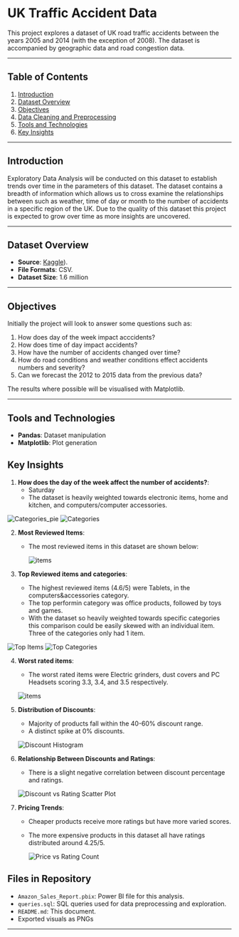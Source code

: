 # **UK Traffic Accident Data**

This project explores a dataset of UK road traffic accidents between the years 2005 and 2014 (with the exception of 2008). The dataset is accompanied by geographic data and road congestion data.

---

## **Table of Contents**
1. [Introduction](#introduction)
2. [Dataset Overview](#dataset-overview)
3. [Objectives](#objectives)
4. [Data Cleaning and Preprocessing](#data-cleaning-and-preprocessing)
5. [Tools and Technologies](#tools-and-technologies)
6. [Key Insights](#key-insights)


---

## **Introduction**

Exploratory Data Analysis will be conducted on this dataset to establish trends over time in the parameters of this dataset. The dataset contains a breadth of information which allows us to cross examine the relationships between such as weather, time of day or month to the number of accidents in a specific region of the UK. Due to the quality of this dataset this project is expected to grow over time as more insights are uncovered.

---

## **Dataset Overview**

- **Source**: [Kaggle]([https://www.kaggle.com/datasets/daveianhickey/2000-16-traffic-flow-england-scotland-wales?resource=download)).
- **File Formats**: CSV.
- **Dataset Size**: 1.6 million


---

## **Objectives**

Initially the project will look to answer some questions such as:

1) How does day of the week impact acccidents?
2) How does time of day impact accidents?
3) How have the number of accidents changed over time?
4) How do road conditions and weather conditions effect accidents numbers and severity?
5) Can we forecast the 2012 to 2015 data from the previous data?

The results where possible will be visualised with Matplotlib.

---

## Tools and Technologies
- **Pandas**: Dataset manipulation
- **Matplotlib**: Plot generation

## Key Insights

1. **How does the day of the week affect the number of accidents?**:
    - Saturday 
    - The dataset is heavily weighted towards electronic items, home and kitchen, and computers/computer accessories.
  
      
![Categories_pie](https://github.com/trow-land/Data-Science/blob/main/Amazon_reviews/plots/category_pie.png)        ![Categories](https://github.com/trow-land/Data-Science/blob/main/Amazon_reviews/plots/category_count.png)

2. **Most Reviewed Items**:
    - The most reviewed items in this dataset are shown below:
  
   
      ![items](https://github.com/trow-land/Data-Science/blob/main/Amazon_reviews/plots/image_count.png)
      
3. **Top Reviewed items and categories**:
    - The highest reviewed items (4.6/5) were Tablets, in the computers&accessories category.
    - The top performin category was office products, followed by toys and games.
    - With the dataset so heavily weighted towards specific categories this comparison could be easily skewed with an individual item. Three of the categories only had 1 item.
  
      
![Top Items](https://github.com/trow-land/Data-Science/blob/main/Amazon_reviews/plots/top_rated_items.png)        ![Top Categories](https://github.com/trow-land/Data-Science/blob/main/Amazon_reviews/plots/best_performing_category.png)

4. **Worst rated items**:
    - The worst rated items were Electric grinders, dust covers and PC Headsets scoring 3.3, 3.4, and 3.5 respectively.
  
    ![items](https://github.com/trow-land/Data-Science/blob/main/Amazon_reviews/plots/worst_reviewed_items.png)
   

5. **Distribution of Discounts**:
   - Majority of products fall within the 40-60% discount range.
   - A distinct spike at 0% discounts.

     
   ![Discount Histogram](https://github.com/trow-land/Data-Science/blob/main/Amazon_reviews/plots/number%20of%20ratings%20per%20discount%20bracket.png)

6. **Relationship Between Discounts and Ratings**:
   - There is a slight negative correlation between discount percentage and ratings.

     
   ![Discount vs Rating Scatter Plot](https://github.com/trow-land/Data-Science/blob/main/Amazon_reviews/plots/rating%20vs%20discount%20percentage%23.png)
  

7. **Pricing Trends**:
   - Cheaper products receive more ratings but have more varied scores.
   - The more expensive products in this dataset all have ratings distributed around 4.25/5.
  
     
     ![Price vs Rating Count](https://github.com/trow-land/Data-Science/blob/main/Amazon_reviews/plots/rating%20vs%20prices.png)

## Files in Repository
- `Amazon_Sales_Report.pbix`: Power BI file for this analysis.
- `queries.sql`: SQL queries used for data preprocessing and exploration.
- `README.md`: This document.
- Exported visuals as PNGs 

---

